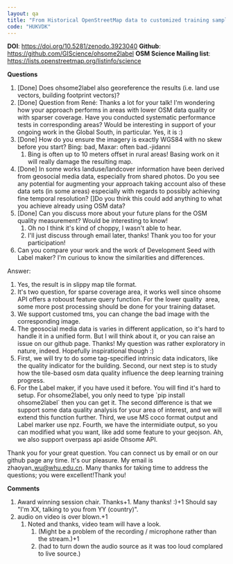 ```yaml
---
layout: qa
title: "From Historical OpenStreetMap data to customized training samples for geospatial machine learning"
code: "HUKVDK"
---
```


**DOI**: <https://doi.org/10.5281/zenodo.3923040>
**Github**:  <https://github.com/GIScience/ohsome2label>
**OSM Science Mailing list**:
<https://lists.openstreetmap.org/listinfo/science>


**Questions**

1.  \[Done\] Does ohsome2label also georeference the results (i.e. land
    use vectors, building footprint vectors)?
2.  \[Done\] Question from René: Thanks a lot for your talk! I'm
    wondering how your approach performs in areas with lower OSM data
    quality or with sparser coverage. Have you conducted systematic
    performance tests in corresponding areas? Would be interesting in
    support of your ongoing work in the Global South, in particular.
    Yes, it is :)
3.  \[Done\] How do you ensure the imagery is exactly WGS84 with no skew
    before you start? Bing: bad, Maxar: often bad.-jidanni
    1.  Bing is often up to 10 meters offset in rural areas! Basing work
        on it will really damage the resulting map.
4.  \[Done\] In some works landuse/landcover information have been
    derived from geosocial media data, especially from shared photos. Do
    you see any potential for augmenting your approach taking account
    also of these data sets (in some areas) especially with regards to
    possibly achieving fine temporal resolution? \[\]Do you think this
    could add anything to what you achieve already using OSM data?
5.  \[Done\] Can you discuss more about your future plans for the OSM
    quality measurement? Would be interesting to know!
    1.  Oh no I think it's kind of choppy, I wasn't able to hear.
    2.  I'll just discuss through email later, thanks! Thank you too for
        your participation!
6.  Can you compare your work and the work of Development Seed with
    Label maker? I'm curious to know the similarities and differences.


Answer:

1.  Yes, the result is in slippy map tile format.
2.  It's two question, for sparse coverage area, it works well since
    ohsome API offers a roboust feature query function. For the lower
    quality  area, some more post processing should be done for your
    training dataset.
3.  We support customed tms, you can change the bad image with the
    corresponding image.
4.  The geosocial media data is varies in different application, so it's
    hard to handle it in a unified form. But I will think about it, or
    you can raise an issue on our github page. Thanks! My question was
    rather exploratory in nature, indeed. Hopefully inspirational though
    :)
5.  First, we will try to do some tag-specified intrinsic data
    indicators, like the quality indicator for the building. Second, our
    next step is to study how the tile-based osm data quality influence
    the deep learning training progress.
6.  For the Label maker, if you have used it before. You will find it's
    hard to setup. For ohsome2label, you only need to type \`pip install
    ohsome2label\` then you can get it. The second difference is that we
    support some data quality analysis for your area of interest, and we
    will extend this function further. Third, we use MS coco format
    output and Label marker use npz. Fourth, we have the intermidiate
    output, so you can modified what you want, like add some feature to
    your geojson. Ah, we also support overpass api aside Ohsome API.


Thank you for your great question. You can connect us by email or on our
github page any time. It's our pleasure. My email is
zhaoyan\_wu@whu.edu.cn. Many thanks for taking time to address the
questions; you were excellent!Thank you!

**Comments**

1.  Award winning session chair. Thanks+1. Many thanks! :)+1 Should say
    "I'm XX, talking to you from YY (country)".
2.  audio on video is over blown.+1
    1.  Noted and thanks, video team will have a look.
        1.  (Might be a problem of the recording / microphone rather
            than the stream.)+1
        2.  (had to turn down the audio source as it was too loud
            complared to live source.)

